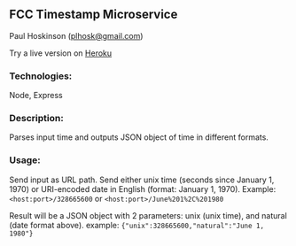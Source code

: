 ## FCC Timestamp Microservice
Paul Hoskinson (plhosk@gmail.com)

Try a live version on [Heroku](https://fcc-timestamp-plhosk.herokuapp.com/)

### Technologies:

Node, Express

### Description:

Parses input time and outputs JSON object of time in different formats.

### Usage: 

Send input as URL path. Send either unix time (seconds since January 1, 1970) or URI-encoded date in English (format: January 1, 1970). Example: `<host:port>/328665600` or `<host:port>/June%201%2C%201980`

Result will be a JSON object with 2 parameters: unix (unix time), and natural (date format above). example: `{"unix":328665600,"natural":"June 1, 1980"}`